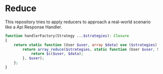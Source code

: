 # Reduce

This repository tries to apply reducers to approach a real-world scenario like a Api Response Handler.

```php
function handlerFactory(Strategy ...$strategies): Closure
{
    return static function (User $user, array $data) use ($strategies): User {
        return array_reduce($strategies, static function (User $user, Strategy $c) use ($data): User {
            return $c($user, $data);
        }, $user);
    };
}
```
